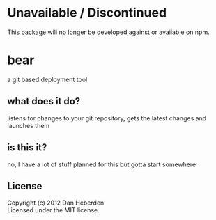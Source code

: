 # Unavailable / Discontinued

This package will no longer be developed against or available on npm. 

# bear

a git based deployment tool

## what does it do?

listens for changes to your git repository, gets the latest changes and launches them

## is this it?

no, I have a lot of stuff planned for this but gotta start somewhere

## License
Copyright (c) 2012 Dan Heberden  
Licensed under the MIT license.

